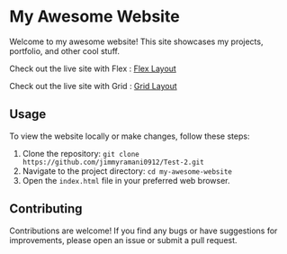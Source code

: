 # My Awesome Website

Welcome to my awesome website! This site showcases my projects, portfolio, and other cool stuff.

Check out the live site with Flex : [Flex Layout](http://test-2-me-flex.netlify.app)

Check out the live site with Grid : [Grid Layout](http://test-2-me-grid.netlify.app)

## Usage

To view the website locally or make changes, follow these steps:

1. Clone the repository: `git clone https://github.com/jimmyramani0912/Test-2.git`
2. Navigate to the project directory: `cd my-awesome-website`
3. Open the `index.html` file in your preferred web browser.

## Contributing

Contributions are welcome! If you find any bugs or have suggestions for improvements, please open an issue or submit a pull request.
